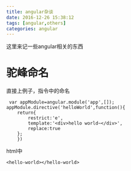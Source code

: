 ```yaml
---
title: angular杂谈
date: 2016-12-26 15:38:12
tags: [angular,others]
categories: angular
---
```


这里来记一些angular相关的东西
<!--more-->
# 驼峰命名 #
直接上例子，指令中的命名

     var appModule=angular.module('app',[]);    
    appModule.directive('helloWorld',function(){
        return{
            restrict:'e',
            template:'<div>hello world~</div>',
            replace:true
        };
        })

html中

    <hello-world></hello-world>